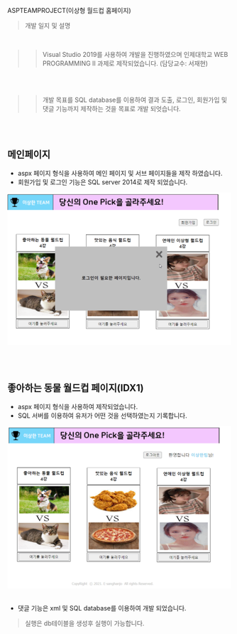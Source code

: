  ASPTEAMPROJECT(이상형 월드컵 홈페이지)
>개발 일지 및 설명<br>

<br>

>>Visual Studio 2019를 사용하여 개발을 진행하였으며 인제대학교 WEB PROGRAMMING II 과제로 제작되었습니다. (담당교수: 서재현) 

<br><br>
>>개발 목표를 SQL database를 이용하여 결과 도출, 로그인, 회원가입 및 댓글 기능까지 제작하는 것을 목표로 개발 되엇습니다. 


<br><br>
## 메인페이지
* aspx 페이지 형식을 사용하여 메인 페이지 및 서브 페이지들을 제작 하였습니다. <br>
* 회원가입 및 로그인 기능은 SQL server 2014로 제작 되었습니다.<br>


![Main](/image_md/mainpage.gif)

<br><br>
## 좋아하는 동물 월드컵 페이지(IDX1)
* aspx 페이지 형식을 사용하여 제작되었습니다. <br>
* SQL 서버를 이용하여 유저가 어떤 것을 선택하였는지 기록합니다. <br>

![Sub](/image_md/subpage.gif)
<br><br>

* 댓글 기능은 xml 및 SQL database를 이용하여 개발 되었습니다.



>실행은 db테이블을 생성후 실행이 가능합니다.
